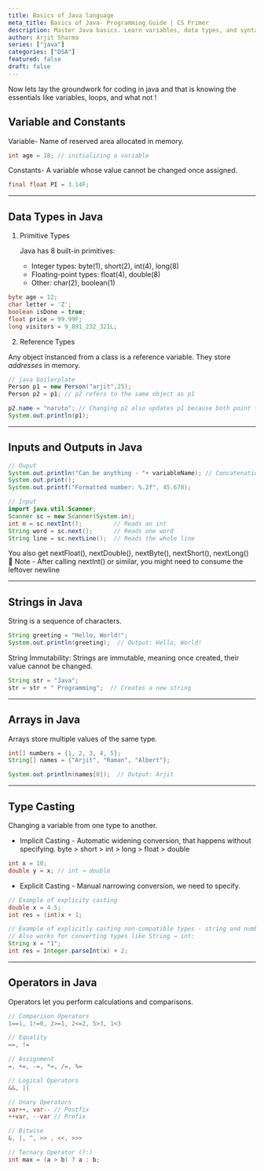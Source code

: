 ```yaml
---
title: Basics of Java language
meta_title: Basics of Java- Programming Guide | CS Primer
description: Master Java basics. Learn variables, data types, and syntax to kickstart your programming journey in CS.
author: Arjit Sharma
series: ["java"]
categories: ["DSA"]
featured: false
draft: false
---
```


Now lets lay the groundwork for coding in java and that is knowing the essentials like variables, loops, and what not !

## Variable and Constants

Variable- Name of reserved area allocated in memory.

```java
int age = 18; // initializing a variable
```

Constants- A variable whose value cannot be changed once assigned.

```java
final float PI = 3.14F;
```
---
## Data Types in Java

1. Primitive Types

    Java has 8 built-in primitives:
    - Integer types: byte(1), short(2), int(4), long(8)
    - Floating-point types: float(4), double(8)
    - Other: char(2), boolean(1)

```java
byte age = 12;
char letter = 'Z';
boolean isDone = true;
float price = 99.99F;
long visitors = 9_891_232_321L;
```

2. Reference Types

Any object instanced from a class is a reference variable. They store _addresses_ in memory.

```java
// java boilerplate
Person p1 = new Person("arjit",25);
Person p2 = p1; // p2 refers to the same object as p1

p2.name = "naruto"; // Changing p2 also updates p1 because both point to same memory
System.out.println(p1);
```
---
## Inputs and Outputs in Java

```java
// Ouput
System.out.println("Can be anything - "+ variableName); // Concatenation with + 
System.out.print();
System.out.printf("Formatted number: %.2f", 45.678);

// Input
import java.util.Scanner;
Scanner sc = new Scanner(System.in);
int n = sc.nextInt();         // Reads an int
String word = sc.next();      // Reads one word
String line = sc.nextLine();  // Reads the whole line
```

You also get nextFloat(), nextDouble(), nextByte(), nextShort(), nextLong() <br/>
📌 Note - After calling nextInt() or similar, you might need to consume the leftover newline

---
## Strings in Java

String is a sequence of characters.

```java
String greeting = "Hello, World!";
System.out.println(greeting);  // Output: Hello, World!
```

String Immutability: Strings are immutable, meaning once created, their value cannot be changed.
```java
String str = "Java";
str = str + " Programming";  // Creates a new string
```

---
## Arrays in Java

Arrays store multiple values of the same type.

```java
int[] numbers = {1, 2, 3, 4, 5};
String[] names = {"Arjit", "Raman", "Albert"};

System.out.println(names[0]);  // Output: Arjit

```

---
## Type Casting

Changing a variable from one type to another.

- Implicit Casting - Automatic widening conversion, that happens without specifying. 
byte > short > int > long > float > double

```java
int x = 10;
double y = x; // int → double
```

- Explicit Casting - Manual narrowing conversion, we need to specify. 

```java
// Example of explicity casting
double x = 4.5;
int res = (int)x + 1;

// Example of explicitly casting non-compatible types - string and numbers
// Also works for converting types like String → int:
String x = "1";
int res = Integer.parseInt(x) + 2;
```

---
## Operators in Java
Operators let you perform calculations and comparisons.

```java
// Comparison Operators
1==1, 1!=0, 2>=1, 2<=2, 5>3, 1<3

// Equality
==, !=

// Assignment
=, +=, -=, *=, /=, %=

// Logical Operators
&&, ||

// Unary Operators
var++, var-- // Postfix
++var, --var // Prefix

// Bitwise
&, |, ^, >> , <<, >>>

// Ternary Operator (?:)
int max = (a > b) ? a : b;
```